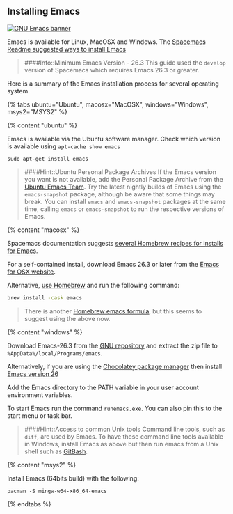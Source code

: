 ## Installing Emacs

[![GNU Emacs banner](/images/emacs-logo-text.png)](/images/emacs-logo-text.png)

Emacs is available for Linux, MacOSX and Windows.  The [Spacemacs Readme suggested ways to install Emacs](https://github.com/syl20bnr/spacemacs/tree/develop#emacs)

> ####Info::Minimum Emacs Version - 26.3
> This guide used the `develop` version of Spacemacs which requires Emacs 26.3 or greater.

Here is a summary of the Emacs installation process for several operating system.

{% tabs ubuntu="Ubuntu", macosx="MacOSX", windows="Windows", msys2="MSYS2" %}

<!-- Ubuntu Install -->
{% content "ubuntu" %}

Emacs is available via the Ubuntu software manager. Check which version is available using `apt-cache show emacs`

```
sudo apt-get install emacs
```

> ####Hint::Ubuntu Personal Package Archives
> If the Emacs version you want is not available, add the Personal Package Archive from the [Ubuntu Emacs Team](https://launchpad.net/~ubuntu-elisp/+archive/ubuntu/ppa).
> Try the latest nightly builds of Emacs using the `emacs-snapshot` package, although be aware that some things may break.  You can install `emacs` and `emacs-snapshot` packages at the same time, calling `emacs` or `emacs-snapshot` to run the respective versions of Emacs.


<!-- MacOSX Install -->
{% content "macosx" %}

Spacemacs documentation suggests [several Homebrew recipes for installs for Emacs](https://github.com/syl20bnr/spacemacs/tree/develop#macos).

For a self-contained install, download Emacs 26.3 or later from the [Emacs for OSX website](https://emacsformacosx.com/).

Alternative, [use Homebrew](https://formulae.brew.sh/cask/emacs) and run the following command:

```bash
brew install -cask emacs
```

> There is another [Homebrew emacs formula](https://formulae.brew.sh/formula/emacs), but this seems to suggest using the above now.

<!-- Windows Install -->
{% content "windows" %}

Download Emacs-26.3 from the [GNU repository](http://ftp.gnu.org/gnu/emacs/windows/emacs-26) and extract the zip file to `%AppData%/local/Programs/emacs`.

Alternatively, if you are using the [Chocolatey package manager](https://chocolatey.org/) then install [Emacs version 26](https://chocolatey.org/packages/emacs)

Add the Emacs directory to the PATH variable in your user account environment variables.

To start Emacs run the command `runemacs.exe`.  You can also pin this to the start menu or task bar.

> ####Hint::Access to common Unix tools
> Command line tools, such as `diff`, are used by Emacs.  To have these command line tools available in Windows, install Emacs as above but then run emacs from a Unix shell such as [GitBash](https://git-scm.com/).


{% content "msys2" %}

Install Emacs (64bits build) with the following:

```
pacman -S mingw-w64-x86_64-emacs
```


{% endtabs %}
<!-- End of  -->
